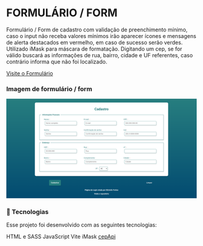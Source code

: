 # FORMULÁRIO / FORM

Formulário / Form de cadastro com validação de preenchimento mínimo, caso o input não receba valores mínimos irão aparecer ícones e mensagens de alerta destacados em vermelho, em caso de sucesso serão verdes. Utilizado iMask para máscara de formatação. Digitando um cep, se for válido buscará as informações de rua, bairro, cidade e UF referentes, caso contrário informa que não foi localizado. <br/>

[Visite o Formulário](https://michelle-freitas.github.io/HMTL5-CSS3-JS/meus_projetos/form/index.html)

### Imagem de formulário / form
 <img alt="Imagem de formulário / form" src="./public/form-image.png">


### 🚀 Tecnologias
Esse projeto foi desenvolvido com as seguintes tecnologias:

HTML e SASS
JavaScript
Vite
iMask
[cepApi](https://viacep.com.br/)


